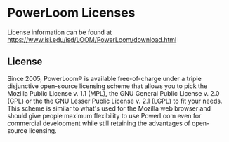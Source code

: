 # PowerLoom Licenses

License information can be found at https://www.isi.edu/isd/LOOM/PowerLoom/download.html

## License

Since 2005, PowerLoom® is available free-of-charge under a triple disjunctive open-source licensing scheme that allows you to pick the Mozilla Public License v. 1.1 (MPL), the GNU General Public License v. 2.0 (GPL) or the the GNU Lesser Public License v. 2.1 (LGPL) to fit your needs. This scheme is similar to what's used for the Mozilla web browser and should give people maximum flexibility to use PowerLoom even for commercial development while still retaining the advantages of open-source licensing.

